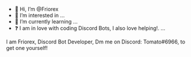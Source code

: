 - 👋 Hi, I’m @Friorex
- 👀 I’m interested in ...
- 🌱 I’m currently learning ...
- ❓ I am in love with coding Discord Bots, I also love helping!. ...

I am Friorex, Discord Bot Developer, Dm me on Discord: Tomato#6966, to get one yourself!
